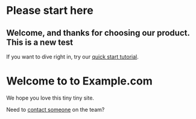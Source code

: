 # Please start here

## Welcome, and thanks for choosing our product. This is a new test

If you want to dive right in, try our [quick start tutorial](./). 

# Welcome to to Example.com

We hope you love this tiny tiny site.

Need to [contact someone](./contact.md) on the team?
